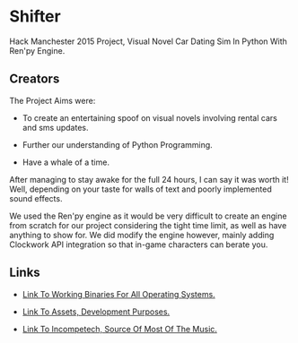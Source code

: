 # Shifter
Hack Manchester 2015 Project, Visual Novel Car Dating Sim In Python With Ren'py Engine.

## Creators 

The Project Aims were:

- To create an entertaining spoof on visual novels involving rental cars and sms updates.

- Further our understanding of Python Programming.

- Have a whale of a time.

After managing to stay awake for the full 24 hours, I can say it was worth it! Well, depending on your taste for walls of text and poorly implemented sound effects. 

We used the Ren'py engine as it would be very difficult to create an engine from scratch for our project considering the tight time limit, as well as have anything to show for. We did modify the engine however, mainly adding Clockwork API integration so that in-game characters can berate you.

## Links
- [Link To Working Binaries For All Operating Systems.](https://www.dropbox.com/s/o8nsybfczvpxqx5/Shifter-1.0-all.zip?dl=0)

- [Link To Assets, Development Purposes.](https://www.dropbox.com/s/04sk5ful77yflws/assets.tar?dl=0)

- [Link To Incompetech, Source Of Most Of The Music.](http://incompetech.com/)



 

